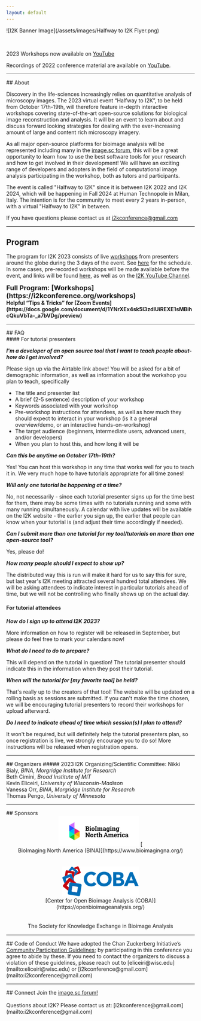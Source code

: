 ```yaml
---
layout: default
---
```


<div style="display:none"><h1> 2023 Conference</h1></div>

![I2K Banner Image](/assets/images/Halfway to I2K Flyer.png)

<br>

<!-- [Registration Now Open](https://tinyurl.com/I2K-2023-Zoom)

[Submit a Workshop by October 6](https://airtable.com/appE66koIe2ofWJw7/shr2DZI2uwCyw4taP)-->

2023 Workshops now available on [YouTube](https://www.youtube.com/playlist?list=PLdA9Vgd1gxTbxX2ETMt3tFICL0DbyqFhb)

Recordings of 2022 conference material are available on [YouTube](https://www.youtube.com/channel/UCMBPBsR9WmzgefQWEyxfomg).
<!-- if we have a Pre-Event Checklist, it will go here
<br>
<a href="https://tinyurl.com/I2K-2023-PrepChecklist">Pre-Event Checklist</a>
<br>
<br>
-->
<hr>
## About

Discovery in the life-sciences increasingly relies on quantitative analysis of microscopy images. The 2023 virtual event “Halfway to I2K”, to be held from October 17th-19th, will therefore feature in-depth interactive workshops covering state-of-the-art open-source solutions for biological image reconstruction and analysis. It will be an event to learn about and discuss forward looking strategies for dealing with the ever-increasing amount of large and content rich microscopy imagery. 

As all major open-source platforms for bioimage analysis will be represented including many in the [image.sc forum](https://forum.image.sc/), this will be a great opportunity to learn how to use the best software tools for your research and how to get involved in their development! We will have an exciting range of developers and adopters in the field of computational image analysis participating in the workshop, both as tutors and participants.

The event is called "Halfway to I2K" since it is between I2K 2022 and I2K 2024, which will be happening in Fall 2024 at Human Technopole in Milan, Italy.  The intention is for the community to meet every 2 years in-person, with a virtual "Halfway to I2K" in between.

If you have questions please contact us at [i2kconference@gmail.com](mailto:i2kconference@gmail.com)

<hr>

## Program

The program for I2K 2023 consists of live [workshops](https://i2kconference.org/workshops) from presenters around the globe during the 3 days of the event. See [here](https://i2kconference.org/workshops) for the schedule. In some cases, pre-recorded workshops will be made available before the event, and links will be found [here](https://i2kconference.org/workshops), as well as on the [I2K YouTube Channel](https://www.youtube.com/channel/UCMBPBsR9WmzgefQWEyxfomg).
<br>
<div style="font-size:18px;font-weight:bold;" markdown="1">
Full Program: [Workshops](https://i2kconference.org/workshops)
</div>
<!-- if we have a Pre-Event Checklist, it will go here
<a href="https://tinyurl.com/I2K-2023-PrepChecklist">Pre-Event Checklist</a>
<br>
<br>
-->
<div style="font-size:14px;font-weight:bold;" markdown="1">
Helpful “Tips & Tricks” for [Zoom Events](https://docs.google.com/document/d/1YNrXEx4sk5I3zdlUiREXE1sMBihcQkuVbTa-_a7bVDg/preview)
<br>
</div>
<!-- if we have a PNG program for the main page, it goes here, otherwise, keep this hidden
![I2K Program](assets/images/program.png)
-->

<!-- hidden till page links can be fixed
<br>
<div style="display:none;margin:auto;" markdown="1">
### Workshops
</div>

[List of Workshops](workshops)<br>
-->

<hr>
## FAQ
<div style="font-size:14px;" markdown="1">
#### For tutorial presenters

**_I'm a developer of an open source tool that I want to teach people about- how do I get involved?_**

Please sign up via the Airtable link above! You will be asked for a bit of demographic information, as well as information about the workshop you plan to teach, specifically

- The title and presenter list
- A brief (2-5 sentence) description of your workshop
- Keywords associated with your workshop
- Pre-workshop instructions for attendees, as well as how much they should expect to interact in your workshop (is it a general overview/demo, or an interactive hands-on-workshop)
- The target audience (beginners, intermediate users, advanced users, and/or developers)
- When you plan to host this, and how long it will be

**_Can this be anytime on October 17th-19th?_**

Yes! You can host this workshop in any time that works well for you to teach it in. We very much hope to have tutorials appropriate for all time zones!

**_Will only one tutorial be happening at a time?_**

No, not necessarily - since each tutorial presenter signs up for the time best for them, there may be some times with no tutorials running and some with many running simultaneously. A calendar with live updates will be available on the I2K website - the earlier you sign up, the earlier that people can know when your tutorial is (and adjust their time accordingly if needed). 

**_Can I submit more than one tutorial for my tool/tutorials on more than one open-source tool?_**

Yes, please do!

**_How many people should I expect to show up?_**

The distributed way this is run will make it hard for us to say this for sure, but last year's I2K meeting attracted several hundred total attendees. We will be asking attendees to indicate interest in particular tutorials ahead of time, but we will not be controlling who finally shows up on the actual day.

#### For tutorial attendees

**_How do I sign up to attend I2K 2023?_**

More information on how to register will be released in September, but please do feel free to mark your calendars now!

**_What do I need to do to prepare?_**

This will depend on the tutorial in question! The tutorial presenter should indicate this in the information when they post their tutorial. 

**_When will the tutorial for [my favorite tool] be held?_**

That's really up to the creators of that tool! The website will be updated on a rolling basis as sessions are submitted. If you can't make the time chosen, we will be encouraging tutorial presenters to record their workshops for upload afterward.

**_Do I need to indicate ahead of time which session(s) I plan to attend?_**

It won't be required, but will definitely help the tutorial presenters plan, so once registration is live, we strongly encourage you to do so! More instructions will be released when registration opens.


</div>

<hr>
## Organizers
##### 2023 I2K Organizing/Scientific Committee:
Nikki Bialy, <i>BINA, Morgridge Institute for Research</i><br>
Beth Cimini, <i>Broad Institute of MIT</i><br>
Kevin Eliceiri, <i>University of Wisconsin-Madison</i><br>
Vanessa Orr, <i>BINA, Morgridge Institute for Research</i><br>
Thomas Pengo, <i>University of Minnesota</i><br>


<hr>
## Sponsors
<div style="text-align:center;margin-bottom:15px;" markdown="1">
  <a href="https://www.bioimagingnorthamerica.org/"><img src="assets/images/bina-logo.png" alt="Bioimaging North America"></a> [
  <br>
  BioImaging North America (BINA)](https://www.bioimagingna.org/)
  <br>
  <br>
  <br>
  <a href="https://openbioimageanalysis.org/"><img src="assets/images/coba-logo.png" alt="Center for Open Bioimage Analysis"></a>
  <br>
  [Center for Open Bioimage Analysis (COBA)](https://openbioimageanalysis.org/)
  <br>
  <br>
  <br>
  The Society for Knowledge Exchange in Bioimage Analysis
</div>

<hr>
## Code of Conduct
We have adopted the Chan Zuckerberg Initiative’s  <a href="https://chanzuckerberg.com/ethics-policies/community-participation-guidelines/">Community Participation Guidelines</a>; by participating in this conference you agree to abide by these. If you need to contact the organizers to discuss a violation of these guidelines, please reach out to [eliceiri@wisc.edu](mailto:eliceiri@wisc.edu) or [i2kconference@gmail.com](mailto:i2kconference@gmail.com)

<hr>
## Connect
Join the <a href="https://forum.image.sc/">image.sc forum!</a>
<br>
<br>
Questions about I2K? Please contact us at: [i2kconference@gmail.com](mailto:i2kconference@gmail.com)
